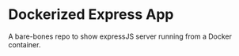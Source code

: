 # Dockerized Express App

A bare-bones repo to show expressJS server running from a Docker container.
